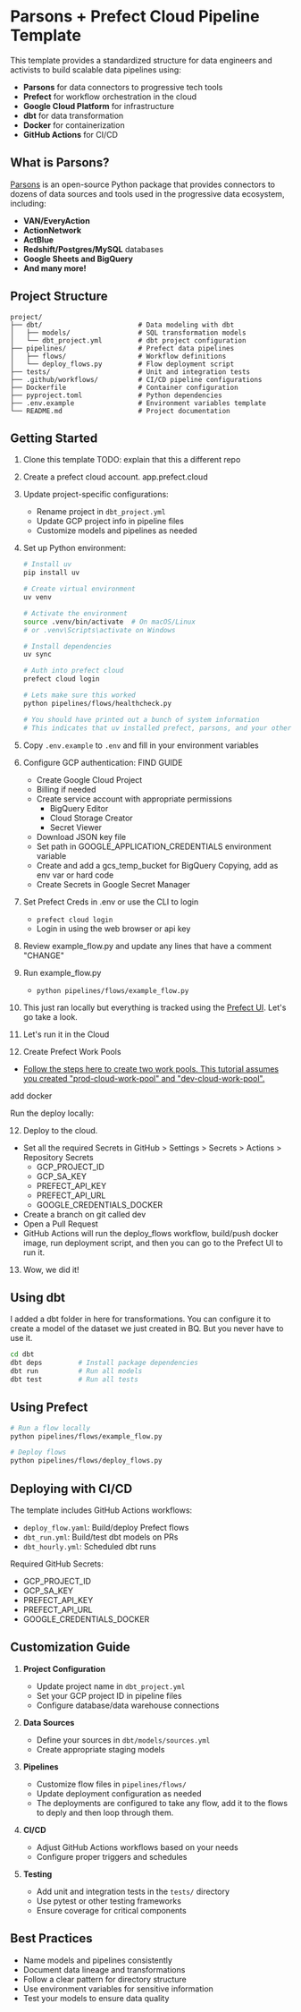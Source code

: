 # Parsons + Prefect Cloud Pipeline Template

This template provides a standardized structure for data engineers and activists to build scalable data pipelines using:

- **Parsons** for data connectors to progressive tech tools
- **Prefect** for workflow orchestration in the cloud
- **Google Cloud Platform** for infrastructure
- **dbt** for data transformation
- **Docker** for containerization
- **GitHub Actions** for CI/CD

## What is Parsons?

[Parsons](https://github.com/move-coop/parsons) is an open-source Python package that provides connectors to dozens of data sources and tools used in the progressive data ecosystem, including:

- **VAN/EveryAction**
- **ActionNetwork**
- **ActBlue**
- **Redshift/Postgres/MySQL** databases
- **Google Sheets and BigQuery**
- **And many more!**

## Project Structure

```
project/
├── dbt/                        # Data modeling with dbt
│   ├── models/                 # SQL transformation models
│   └── dbt_project.yml         # dbt project configuration
├── pipelines/                  # Prefect data pipelines
│   ├── flows/                  # Workflow definitions
│   └── deploy_flows.py         # Flow deployment script
├── tests/                      # Unit and integration tests
├── .github/workflows/          # CI/CD pipeline configurations
├── Dockerfile                  # Container configuration
├── pyproject.toml              # Python dependencies
├── .env.example                # Environment variables template
└── README.md                   # Project documentation
```

## Getting Started

1. Clone this template TODO: explain that this a different repo

2. Create a prefect cloud account. app.prefect.cloud

3. Update project-specific configurations:

   - Rename project in `dbt_project.yml`
   - Update GCP project info in pipeline files
   - Customize models and pipelines as needed

4. Set up Python environment:

   ```bash
   # Install uv
   pip install uv

   # Create virtual environment
   uv venv

   # Activate the environment
   source .venv/bin/activate  # On macOS/Linux
   # or .venv\Scripts\activate on Windows

   # Install dependencies
   uv sync

   # Auth into prefect cloud
   prefect cloud login

   # Lets make sure this worked
   python pipelines/flows/healthcheck.py

   # You should have printed out a bunch of system information
   # This indicates that uv installed prefect, parsons, and your other dependencies properly
   ```

5. Copy `.env.example` to `.env` and fill in your environment variables

6. Configure GCP authentication: FIND GUIDE

   - Create Google Cloud Project
   - Billing if needed
   - Create service account with appropriate permissions
     - BigQuery Editor
     - Cloud Storage Creator
     - Secret Viewer
   - Download JSON key file
   - Set path in GOOGLE_APPLICATION_CREDENTIALS environment variable
   - Create and add a gcs_temp_bucket for BigQuery Copying, add as env var or hard code
   - Create Secrets in Google Secret Manager

7. Set Prefect Creds in .env or use the CLI to login

   - `prefect cloud login`
   - Login in using the web browser or api key

8. Review example_flow.py and update any lines that have a comment "CHANGE"

9. Run example_flow.py

   - `python pipelines/flows/example_flow.py`

10. This just ran locally but everything is tracked using the [Prefect UI](https://app.prefect.cloud/).
    Let's go take a look.

11. Let's run it in the Cloud

12. Create Prefect Work Pools

- [Follow the steps here to create two work pools. This tutorial assumes you created "prod-cloud-work-pool" and "dev-cloud-work-pool".](https://docs.prefect.io/v3/deploy/infrastructure-examples/serverless)

add docker

Run the deploy locally:

12. Deploy to the cloud.

- Set all the required Secrets in GitHub > Settings > Secrets > Actions > Repository Secrets
  - GCP_PROJECT_ID
  - GCP_SA_KEY
  - PREFECT_API_KEY
  - PREFECT_API_URL
  - GOOGLE_CREDENTIALS_DOCKER
- Create a branch on git called dev
- Open a Pull Request
- GitHub Actions will run the deploy_flows workflow, build/push docker image, run deployment script, and then you can go to the Prefect UI to run it.

13. Wow, we did it!

## Using dbt

I added a dbt folder in here for transformations.
You can configure it to create a model of the dataset we just created in BQ.
But you never have to use it.

```bash
cd dbt
dbt deps         # Install package dependencies
dbt run          # Run all models
dbt test         # Run all tests
```

## Using Prefect

```bash
# Run a flow locally
python pipelines/flows/example_flow.py

# Deploy flows
python pipelines/flows/deploy_flows.py
```

## Deploying with CI/CD

The template includes GitHub Actions workflows:

- `deploy_flow.yaml`: Build/deploy Prefect flows
- `dbt_run.yml`: Build/test dbt models on PRs
- `dbt_hourly.yml`: Scheduled dbt runs

Required GitHub Secrets:

- GCP_PROJECT_ID
- GCP_SA_KEY
- PREFECT_API_KEY
- PREFECT_API_URL
- GOOGLE_CREDENTIALS_DOCKER

## Customization Guide

1. **Project Configuration**

   - Update project name in `dbt_project.yml`
   - Set your GCP project ID in pipeline files
   - Configure database/data warehouse connections

2. **Data Sources**

   - Define your sources in `dbt/models/sources.yml`
   - Create appropriate staging models

3. **Pipelines**

   - Customize flow files in `pipelines/flows/`
   - Update deployment configuration as needed
   - The deployments are configured to take any flow, add it to the flows to deply and then loop through them.

4. **CI/CD**

   - Adjust GitHub Actions workflows based on your needs
   - Configure proper triggers and schedules

5. **Testing**
   - Add unit and integration tests in the `tests/` directory
   - Use pytest or other testing frameworks
   - Ensure coverage for critical components

## Best Practices

- Name models and pipelines consistently
- Document data lineage and transformations
- Follow a clear pattern for directory structure
- Use environment variables for sensitive information
- Test your models to ensure data quality

